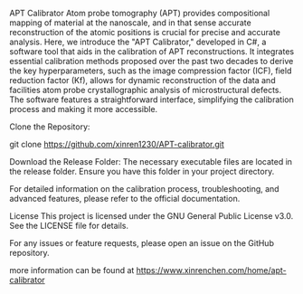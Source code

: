 APT Calibrator
Atom probe tomography (APT) provides compositional mapping of material at the nanoscale, and in that sense accurate reconstruction of the atomic positions is crucial for precise and accurate analysis. Here, we introduce the "APT Calibrator," developed in C#, a software tool that aids in the calibration of APT reconstructions. It integrates essential calibration methods proposed over the past two decades to derive the key hyperparameters, such as the image compression factor (ICF), field reduction factor (Kf), allows for dynamic reconstruction of the data and facilities atom probe crystallographic analysis of microstructural defects. The software features a straightforward interface, simplifying the calibration process and making it more accessible.


Clone the Repository:

git clone https://github.com/xinren1230/APT-calibrator.git


Download the Release Folder: The necessary executable files are located in the release folder. Ensure you have this folder in your project directory.



For detailed information on the calibration process, troubleshooting, and advanced features, please refer to the official documentation.

License
This project is licensed under the GNU General Public License v3.0. See the LICENSE file for details.

For any issues or feature requests, please open an issue on the GitHub repository.

more information can be found at https://www.xinrenchen.com/home/apt-calibrator